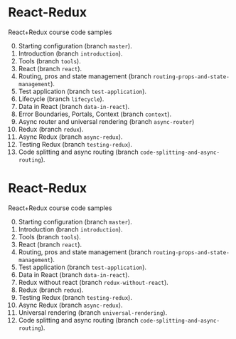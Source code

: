 # React-Redux
React+Redux course code samples

0. Starting configuration (branch `master`).
1. Introduction (branch `introduction`).
2. Tools (branch `tools`).
3. React (branch `react`).
4. Routing, pros and state management (branch `routing-props-and-state-management`).
5. Test application (branch `test-application`).
6. Lifecycle (branch `lifecycle`).
7. Data in React (branch `data-in-react`).
8. Error Boundaries, Portals, Context (branch `context`).
9. Async router and universal rendering (branch `async-router`)
10. Redux (branch `redux`).
11. Async Redux (branch `async-redux`).
12. Testing Redux (branch `testing-redux`).
13. Code splitting and async routing (branch `code-splitting-and-async-routing`).
# React-Redux
React+Redux course code samples

0. Starting configuration (branch `master`).
1. Introduction (branch `introduction`).
2. Tools (branch `tools`).
3. React (branch `react`).
4. Routing, pros and state management (branch `routing-props-and-state-management`).
5. Test application (branch `test-application`).
6. Data in React (branch `data-in-react`).
7. Redux without react (branch `redux-without-react`).
8. Redux (branch `redux`).
9. Testing Redux (branch `testing-redux`).
10. Async Redux (branch `async-redux`).
11. Universal rendering (branch `universal-rendering`).
12. Code splitting and async routing (branch `code-splitting-and-async-routing`).
